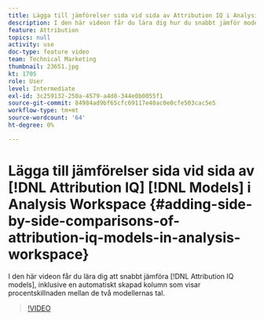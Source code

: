 ```yaml
---
title: Lägga till jämförelser sida vid sida av Attribution IQ i Analysis Workspace
description: I den här videon får du lära dig hur du snabbt jämför modellerna, inklusive en automatiskt skapad kolumn som visar procentskillnaden mellan de två modellernas tal.
feature: Attribution
topics: null
activity: use
doc-type: feature video
team: Technical Marketing
thumbnail: 23651.jpg
kt: 1705
role: User
level: Intermediate
exl-id: 3c259132-250a-4579-a4d8-344e0b0055f1
source-git-commit: 84984ad9bf65cfc69117e40ac0e0cfe503cac5e5
workflow-type: tm+mt
source-wordcount: '64'
ht-degree: 0%

---
```


# Lägga till jämförelser sida vid sida av [!DNL Attribution IQ] [!DNL Models] i Analysis Workspace {#adding-side-by-side-comparisons-of-attribution-iq-models-in-analysis-workspace}

I den här videon får du lära dig att snabbt jämföra [!DNL Attribution IQ models], inklusive en automatiskt skapad kolumn som visar procentskillnaden mellan de två modellernas tal.

>[!VIDEO](https://video.tv.adobe.com/v/23651/?quality=12&learn=on)
